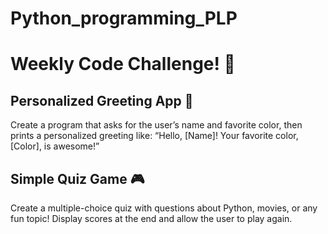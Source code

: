 # Python_programming_PLP
# Weekly Code Challenge! 🐍
## Personalized Greeting App 👋
Create a program that asks for the user’s name and favorite color, then prints a personalized greeting like: “Hello, [Name]! Your favorite color, [Color], is awesome!”
## Simple Quiz Game 🎮
Create a multiple-choice quiz with questions about Python, movies, or any fun topic! Display scores at the end and allow the user to play again. 

